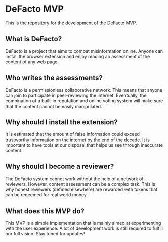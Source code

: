# DeFacto MVP

This is the repository for the development of the DeFacto MVP.

## What is DeFacto?

DeFacto is a project that aims to combat misinformation online. Anyone can install the browser extension and enjoy reading an assessment of the content of any web page.

## Who writes the assessments?

DeFacto is a permissionless collaborative network. This means that anyone can join to participate in peer-reviewing the internet. Eventually, the combination of a built-in reputation and online voting system will make sure that the content cannot be easily manipulated.

## Why should I install the extension?

It is estimated that the amount of false information could exceed trustworthy information on the internet by the end of the decade. It is important to have tools at our disposal that helps us see through inaccurate content.

## Why should I become a reviewer?

The DeFacto system cannot work without the help of a network of reviewers. However, content assessment can be a complex task. This is why honest reviewers (defined elsewhere) are rewarded with tokens that can be redeemed for real world money.

## What does this MVP do?

This MVP is a simple implementation that is mainly aimed at experimenting with the user experience. A lot of development work is still required to fulfill our full vision. Stay tuned for updates!
